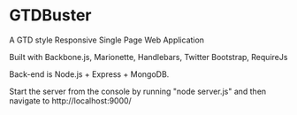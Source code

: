 GTDBuster
=========

A GTD style Responsive Single Page Web Application

Built with Backbone.js, Marionette, Handlebars, Twitter Bootstrap, RequireJs

Back-end is Node.js + Express + MongoDB.

Start the server from the console by running "node server.js" and then navigate to http://localhost:9000/


